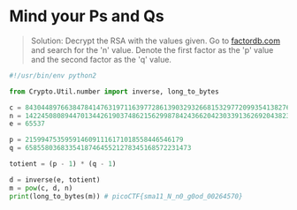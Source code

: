 # Mind your Ps and Qs

> Solution: Decrypt the RSA with the values given. Go to [factordb.com](http://factordb.com) and search for the 'n' value. Denote the first factor as the 'p' value and the second factor as the 'q' value.

```python
#!/usr/bin/env python2

from Crypto.Util.number import inverse, long_to_bytes

c = 843044897663847841476319711639772861390329326681532977209935413827620909782846667
n = 1422450808944701344261903748621562998784243662042303391362692043823716783771691667
e = 65537

p = 2159947535959146091116171018558446546179
q = 658558036833541874645521278345168572231473

totient = (p - 1) * (q - 1)

d = inverse(e, totient)
m = pow(c, d, n)
print(long_to_bytes(m)) # picoCTF{sma11_N_n0_g0od_00264570}
```